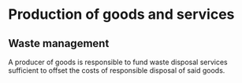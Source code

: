 # Production of goods and services

## Waste management

A producer of goods is responsible to fund waste disposal services sufficient to offset the costs of responsible disposal of said goods.
